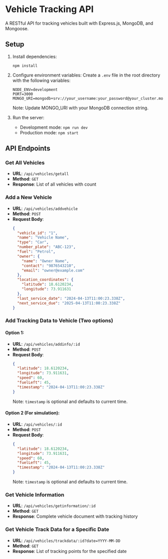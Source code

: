 # Vehicle Tracking API

A RESTful API for tracking vehicles built with Express.js, MongoDB, and Mongoose.

## Setup

1. Install dependencies:
   ```
   npm install
   ```

2. Configure environment variables:
   Create a `.env` file in the root directory with the following variables:
   ```
   NODE_ENV=development
   PORT=3000
   MONGO_URI=mongodb+srv://your_username:your_password@your_cluster.mongodb.net/your_database
   ```
   Note: Update MONGO_URI with your MongoDB connection string.

3. Run the server:
   - Development mode: `npm run dev`
   - Production mode: `npm start`

## API Endpoints

### Get All Vehicles
- **URL**: `/api/vehicles/getall`
- **Method**: `GET`
- **Response**: List of all vehicles with count

### Add a New Vehicle
- **URL**: `/api/vehicles/addvehicle`
- **Method**: `POST`
- **Request Body**:
  ```json
  {
    "vehicle_id": "1",
    "name": "Vehicle Name",
    "type": "Car",
    "number_plate": "ABC-123",
    "fuel": "Petrol",
    "owner": {
      "name": "Owner Name",
      "contact": "9876543210",
      "email": "owner@example.com"
    },
    "location_coordinates": {
      "latitude": 18.6120234,
      "longitude": 73.911631
    },
    "last_service_date": "2024-04-13T11:00:23.338Z",
    "next_service_due": "2025-04-13T11:00:23.338Z"
  }
  ```

### Add Tracking Data to Vehicle (Two options)

#### Option 1:
- **URL**: `/api/vehicles/addinfo/:id`
- **Method**: `POST`
- **Request Body**:
  ```json
  {
    "latitude": 18.6120234,
    "longitude": 73.911631,
    "speed": 60,
    "fuelLeft": 45,
    "timestamp": "2024-04-13T11:00:23.338Z"
  }
  ```
  Note: `timestamp` is optional and defaults to current time.

#### Option 2 (For simulation):
- **URL**: `/api/vehicles/:id`
- **Method**: `POST`
- **Request Body**:
  ```json
  {
    "latitude": 18.6120234,
    "longitude": 73.911631,
    "speed": 60,
    "fuelLeft": 45,
    "timestamp": "2024-04-13T11:00:23.338Z"
  }
  ```
  Note: `timestamp` is optional and defaults to current time.

### Get Vehicle Information
- **URL**: `/api/vehicles/getinformation/:id`
- **Method**: `GET`
- **Response**: Complete vehicle document with tracking history

### Get Vehicle Track Data for a Specific Date
- **URL**: `/api/vehicles/trackdata/:id?date=YYYY-MM-DD`
- **Method**: `GET`
- **Response**: List of tracking points for the specified date 